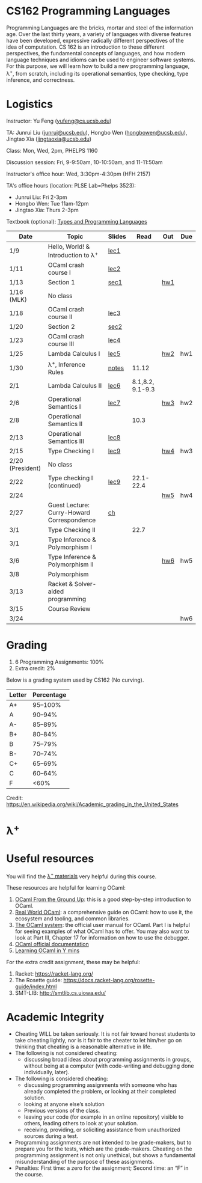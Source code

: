 # CS162 Programming Languages

Programming Languages are the bricks, mortar and steel of the information age. Over the last thirty years, a variety of languages with diverse features have been developed, expressive radically different perspectives of the idea of computation. CS 162 is an introduction to these different perspectives, the fundamental concepts of languages, and how modern language techniques and idioms can be used to engineer software systems. For this purpose, we will learn how to build a new programming language, λ<sup>+</sup>, from scratch, including its operational semantics, type checking, type inference, and correctness.

# Logistics
Instructor: Yu Feng (yufeng@cs.ucsb.edu)

TA: Junrui Liu (junrui@ucsb.edu), Hongbo Wen (hongbowen@ucsb.edu), Jingtao Xia (jingtaoxia@ucsb.edu)

Class: Mon, Wed, 2pm, PHELPS 1160

Discussion session: Fri, 9-9:50am, 10-10:50am, and 11-11:50am

Instructor's office hour: Wed, 3:30pm-4:30pm (HFH 2157)

TA's office hours (location: PLSE Lab=Phelps 3523):
- Junrui Liu: Fri 2-3pm
- Hongbo Wen: Tue 11am-12pm
- Jingtao Xia: Thurs 2-3pm

Textbook (optional): [Types and Programming Languages](https://www.amazon.com/Types-Programming-Languages-MIT-Press/dp/0262162091)

| Date | Topic                                          | Slides | Read | Out | Due |
|------|------------------------------------------------|--------|------|-----|-----|
| 1/9  | Hello, World! & Introduction to λ<sup>+</sup>  | [lec1](lectures/lecture1.pdf) | | | |
| 1/11  | OCaml crash course I                              | [lec2](lectures/lecture2.pdf)  |  | | |
| 1/13 | Section 1 | [sec1](sections/sec01/) | | [hw1](homework/hw1/)
| 1/16 (MLK) | No class                            |  |  | | |
| 1/18 | OCaml crash course II                        | [lec3](lectures/lecture3.pdf) | | | |
| 1/20 | Section 2 | [sec2](sections/sec02/) | | 
| 1/23 | OCaml crash course III                                           | [lec4](lectures/lecture4.pdf)  | | | |
| 1/25 |  Lambda Calculus I                        | [lec5](lectures/lecture5.pdf) | | [hw2](./homework/hw2) | hw1 |
| 1/30 | λ<sup>+</sup>, Inference Rules| [notes](lectures/inference-rules.pdf)  | 11.12 | | |
| 2/1 | Lambda Calculus II                       | [lec6](lectures/lecture6.pdf)  | 8.1,8.2, 9.1-9.3 | | |
| 2/6  | Operational Semantics I                                      | [lec7](lectures/lecture7.pdf)   | | [hw3](homework/hw3/) | hw2 |
| 2/8  | Operational Semantics II                                |  | 10.3 |  | |
| 2/13  | Operational Semantics III                               | [lec8](lectures/lecture8.pdf) | | | |
| 2/15 | Type Checking I              | [lec9](lectures/lecture9.pdf) | | [hw4](homework/hw4/)|hw3 |
| 2/20 (President) | No class                                            |  | | | |
| 2/22 | Type checking I (continued)               |  [lec9](lectures/lecture9.pdf)| 22.1-22.4 | |  |
| 2/24 |                 |  | |[hw5](homework/hw5/) | hw4 |
| 2/27 | Guest Lecture: Curry-Howard Correspondence | [ch](lectures/curry_howard.ml) | | | | |
| 3/1 | Type Checking II               |  | 22.7 |  |
| 3/1  | Type Inference & Polymorphism I            |  | | | |
| 3/6  | Type Inference & Polymorphism II              |  | | [hw6](homework/hw6)| hw5|
| 3/8  | Polymorphism                                       | | | | |
| 3/13 | Racket & Solver-aided programming                                       | | | | |
| 3/15 | Course Review                                             | | | ||
| 3/24 | | | | |hw6
# Grading

1. 6 Programming Assignments: 100%
2. Extra credit: 2%

Below is a grading system used by CS162 (No curving).

| Letter | Percentage |
|--------|------------|
| A+     | 95–100%    |
| A      | 90–94%     |
| A-     | 85–89%     |
| B+     | 80–84%     |
| B      | 75–79%     |
| B-     | 70–74%     |
| C+     | 65–69%     |
| C      | 60–64%     |
| F      | <60%       |

Credit: https://en.wikipedia.org/wiki/Academic_grading_in_the_United_States

# λ<sup>+</sup>


# Useful resources

You will find the [λ<sup>+</sup> materials](lambda-plus.md) very helpful during
this course.

These resources are helpful for learning OCaml:

1. [OCaml From the Ground Up](https://ocamlbook.org/): this is a good
   step-by-step introduction to OCaml.
2. [Real World OCaml](https://dev.realworldocaml.org/guided-tour.html): a
   comprehensive guide on OCaml: how to use it, the ecosystem and tooling, and
   common libraries.
3. [The OCaml system](https://ocaml.org/releases/4.11/htmlman/index.html): the
   official user manual for OCaml. Part I is helpful for seeing examples of what
   OCaml has to offer. You may also want to look at Part III, Chapter 17 for
   information on how to use the debugger.
4. [OCaml official documentation](https://ocaml.org/learn/)
5. [Learning OCaml in Y mins](https://learnxinyminutes.com/docs/ocaml/)

For the extra credit assignment, these may be helpful:
1. Racket: https://racket-lang.org/
2. The Rosette guide: https://docs.racket-lang.org/rosette-guide/index.html
3. SMT-LIB: http://smtlib.cs.uiowa.edu/

# Academic Integrity
- Cheating WILL be taken seriously. It is not fair toward honest students to take cheating lightly, nor is it fair to the cheater to let him/her go on thinking that cheating is a reasonable alternative in life.
- The following is not considered cheating:
   - discussing broad ideas about programming assignments in groups, without being at a computer (with code-writing and debugging done individually, later).
- The following is considered cheating:
   - discussing programming assignments with someone who has already completed the problem, or looking at their completed solution.
   - looking at anyone else’s solution
   - Previous versions of the class.
   - leaving your code (for example in an online repository) visible to others, leading others to look at your solution.
   - receiving, providing, or soliciting assistance from unauthorized sources during a test.
- Programming assignments are not intended to be grade-makers, but to prepare you for the tests, which are the grade-makers. Cheating on the programming assignment is not only unethical, but shows a fundamental misunderstanding of the purpose of these assignments.
- Penalties: First time: a zero for the assignment; Second time: an “F” in the course.

